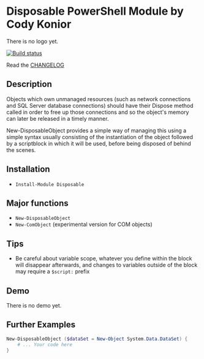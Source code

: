 # Disposable PowerShell Module by Cody Konior

There is no logo yet.

[![Build status](https://ci.appveyor.com/api/projects/status/9vavuweyhs0aa740?svg=true)](https://ci.appveyor.com/project/codykonior/disposable)

Read the [CHANGELOG][3]

## Description
Objects which own unmanaged resources (such as network connections and SQL Server
database connections) should have their Dispose method called in order to free up
those connections and so the object's memory can later be released in a timely manner.

New-DisposableObject provides a simple way of managing this using a simple syntax
usually consisting of the instantiation of the object followed by a scriptblock in
which it will be used, before being disposed of behind the scenes.

## Installation

- `Install-Module Disposable`

## Major functions

- `New-DisposableObject`
- `New-ComObject` (experimental version for COM objects)

## Tips

- Be careful about variable scope, whatever you define within the block will
  disappear afterwards, and changes to variables outside of the block may
  require a `$script:` prefix

## Demo

There is no demo yet.

## Further Examples

``` powershell
New-DisposableObject ($dataSet = New-Object System.Data.DataSet) {
    # ... Your code here
}
```

[1]: Images/disposable.ai.svg
[2]: Images/disposable.gif
[3]: CHANGELOG.md
